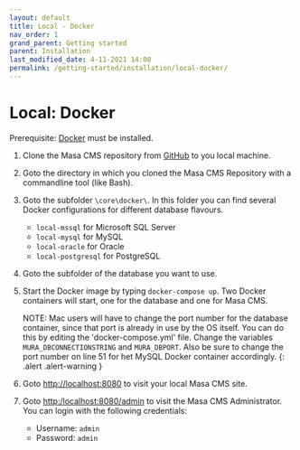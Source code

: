 ```yaml
---
layout: default
title: Local - Docker
nav_order: 1
grand_parent: Getting started
parent: Installation
last_modified_date: 4-11-2021 14:00
permalink: /getting-started/installation/local-docker/
---
```


# Local: Docker

Prerequisite: [Docker](https://docs.docker.com/get-started/) must be installed.

1. Clone the Masa CMS repository from [GitHub](https://github.com/MasaCMS/MasaCMS) to you local machine.

2. Goto the directory in which you cloned the Masa CMS Repository with a commandline tool (like Bash).

3. Goto the subfolder `\core\docker\`. In this folder you can find several Docker configurations for different database flavours.
    * `local-mssql`  for Microsoft SQL Server
    * `local-mysql`  for MySQL
    * `local-oracle` for Oracle
    * `local-postgresql` for PostgreSQL

4. Goto the subfolder of the database you want to use.

5. Start the Docker image by typing `docker-compose up`. Two Docker containers will start, one for the database and one for Masa CMS.

    NOTE: Mac users will have to change the port number for the database container, since that port is already in use by the OS itself. You can do this by editing the 'docker-compose.yml' file. Change the variables `MURA_DBCONNECTIONSTRING` and `MURA_DBPORT`. Also be sure to change the port number on line 51 for het MySQL Docker container accordingly.
    {: .alert .alert-warning }

6. Goto [http://localhost:8080](http://localhost:8080) to visit your local Masa CMS site.

7. Goto [http:/localhost:8080/admin](http:/localhost:8080/admin) to visit the Masa CMS Administrator. You can login with the following credentials:
    * Username: `admin`
    * Password: `admin`